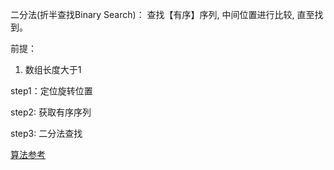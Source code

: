 二分法(折半查找Binary Search)： 查找【有序】序列, 中间位置进行比较, 直至找到。

前提： 
1. 数组长度大于1


step1：定位旋转位置

step2: 获取有序序列

step3: 二分法查找

[算法参考](https://www.geeksforgeeks.org/binary-search/)